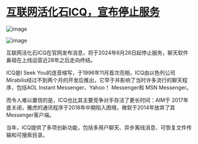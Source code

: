 # [互联网活化石ICQ，宣布停止服务](https://github.com/myogg/meek/issues/58)

![image](https://img.pub/file/d125f8cc7fde22e9e9f39.jpg)

![image](https://img.pub/file/723a55df255cb53722b10.jpg)

互联网活化石ICQ在官网发布消息，将于2024年6月26日起停止服务，聊天软件鼻祖在上线运营近28年之后走向终结。

ICQ是I Seek You的连音缩写，于1996年11月首次亮相，ICQ由以色列公司Mirabilis经过不到两个月的开发后推出，它早于并影响了当时许多流行的聊天程序，包括AOL Instant Messenger、Yahoo！ Messenger和 MSN Messenger。

而令人难以置信的是，ICQ也比其主要竞争对手存活了更长时间：AIM于 2017年底关闭，雅虎的通讯程序于2018年中期陷入困境，微软于2014年放弃了其Messenger客户端。

当年，ICQ提供了多项创新功能，包括多用户聊天、异步离线消息、可恢复文件传输和可搜索目录。